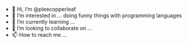 - 👋 Hi, I’m @pleecopperleaf
- 👀 I’m interested in ...
  doing funny things with programming languages
- 🌱 I’m currently learning ...
- 💞️ I’m looking to collaborate on ...
- 📫 How to reach me ...

<!---
pleecopperleaf/pleecopperleaf is a ✨ special ✨ repository because its `README.md` (this file) appears on your GitHub profile.
You can click the Preview link to take a look at your changes.
--->
